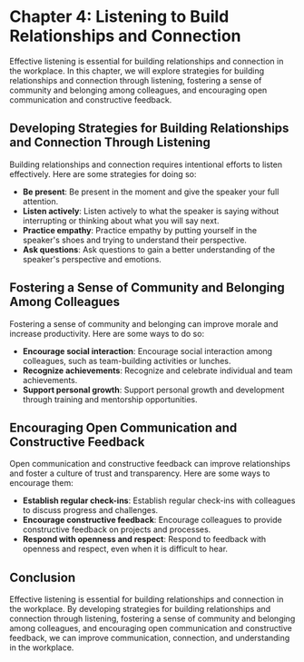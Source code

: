 Chapter 4: Listening to Build Relationships and Connection
==========================================================

Effective listening is essential for building relationships and connection in the workplace. In this chapter, we will explore strategies for building relationships and connection through listening, fostering a sense of community and belonging among colleagues, and encouraging open communication and constructive feedback.

Developing Strategies for Building Relationships and Connection Through Listening
---------------------------------------------------------------------------------

Building relationships and connection requires intentional efforts to listen effectively. Here are some strategies for doing so:

* **Be present**: Be present in the moment and give the speaker your full attention.
* **Listen actively**: Listen actively to what the speaker is saying without interrupting or thinking about what you will say next.
* **Practice empathy**: Practice empathy by putting yourself in the speaker's shoes and trying to understand their perspective.
* **Ask questions**: Ask questions to gain a better understanding of the speaker's perspective and emotions.

Fostering a Sense of Community and Belonging Among Colleagues
-------------------------------------------------------------

Fostering a sense of community and belonging can improve morale and increase productivity. Here are some ways to do so:

* **Encourage social interaction**: Encourage social interaction among colleagues, such as team-building activities or lunches.
* **Recognize achievements**: Recognize and celebrate individual and team achievements.
* **Support personal growth**: Support personal growth and development through training and mentorship opportunities.

Encouraging Open Communication and Constructive Feedback
--------------------------------------------------------

Open communication and constructive feedback can improve relationships and foster a culture of trust and transparency. Here are some ways to encourage them:

* **Establish regular check-ins**: Establish regular check-ins with colleagues to discuss progress and challenges.
* **Encourage constructive feedback**: Encourage colleagues to provide constructive feedback on projects and processes.
* **Respond with openness and respect**: Respond to feedback with openness and respect, even when it is difficult to hear.

Conclusion
----------

Effective listening is essential for building relationships and connection in the workplace. By developing strategies for building relationships and connection through listening, fostering a sense of community and belonging among colleagues, and encouraging open communication and constructive feedback, we can improve communication, connection, and understanding in the workplace.
